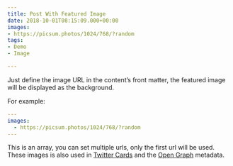 ```yaml
---
title: Post With Featured Image
date: 2018-10-01T08:15:09.000+00:00
images:
- https://picsum.photos/1024/768/?random
tags:
- Demo
- Image

---
```

Just define the image URL in the content’s front matter, the featured image will be displayed as the background. 

For example:

```yaml
---
images:
  - https://picsum.photos/1024/768/?random
---
```

This is an array, you can set multiple urls, only the first url will be used. These images is also used in [Twitter Cards](https://developer.twitter.com/en/docs/tweets/optimize-with-cards/guides/getting-started.html) and the [Open Graph](http://ogp.me/) metadata.